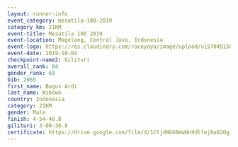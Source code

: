 ```yaml
---
layout: runner-info 
event_category: mesatila-100-2019 
category_km: 21KM 
event-title: Mesatila 100 2019 
event-location: Magelang, Central Java, Indonesia 
event-logo: https://res.cloudinary.com/raceyaya/image/upload/v1570451507/logo/mesastila100_jin7bl.jpg 
event-date: 2019-10-04 
checkpoint-name2: Gilituri 
overall_rank: 84
gender_rank: 69
bib: 2065
first_name: Bagus Ardi
last_name: Wibowo
country: Indonesia
category: 21KM
gender: Male
finish: 4-54-48.8
gilituri: 3-00-36.8
certificate: https://drive.google.com/file/d/1CtjdWGGBmwNn9dlfej0a82Og-6pSPYvc/view?usp=sharing
---
```

